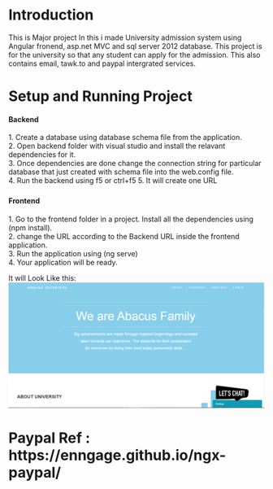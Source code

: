<h1>Introduction</h1>
This is Major project In this i made University admission system using Angular fronend, asp.net MVC and sql server 2012 database.
This project is for the university so that any student can apply for the admission. This also contains email, tawk.to and paypal intergrated services.
<h1>Setup and Running Project</h1>
<h4>Backend</h4>
1. Create a database using database schema file from the application.<br>
2. Open backend folder with visual studio and install the relavant dependencies for it.<br>
3. Once dependencies are done change the connection string for particular database that just created with schema file into the web.config file.<br>
4. Run the backend using f5 or ctrl+f5
5. It will create one URL 
<h3>
<h4>Frontend</h4>  
  1. Go to the frontend folder in a project. Install all the dependencies using (npm install).<br>
  2. change the URL according to the Backend URL inside the frontend application.<br>
  3. Run the application using (ng serve)<br>
  4. Your application will be ready.<br>
  
  It will Look Like this:
  <img src="./abacus.png" />
 
<h1>Paypal Ref :
  https://enngage.github.io/ngx-paypal/
